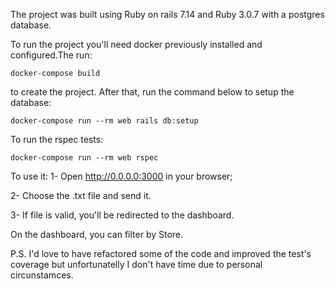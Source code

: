  The project was built using Ruby on rails 7.14 and Ruby 3.0.7 with a postgres database.
 
 To run the project you'll need docker previously installed and configured.The run:

 <code>docker-compose build</code>

 to create the project.
 After that, run the command below to setup the database:

 <code>docker-compose run --rm web rails db:setup</code>

 To run the rspec tests:

 <code>docker-compose run --rm web rspec</code>


 To use it: 
 1- Open http://0.0.0.0:3000 in your browser;

 2- Choose the .txt file and send it.

 3- If file is valid, you'll be redirected to the dashboard. 

 On the dashboard, you can filter by Store.

 P.S. I'd love to have refactored some of the code and improved the test's coverage but unfortunatelly I don't have time due to personal circunstamces.